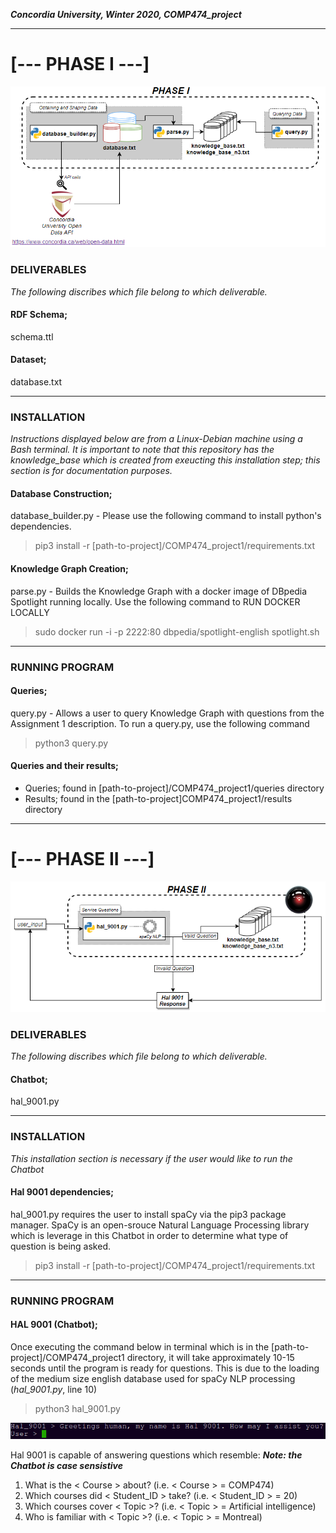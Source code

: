 ___Concordia University, Winter 2020, COMP474_project___
___________________________________________
# [--- PHASE I ---]
![](img/comp474_phase_i.png)

### DELIVERABLES
_The following discribes which file belong to which deliverable._
#### RDF Schema;
schema.ttl
#### Dataset;
database.txt
___________________________________________
### INSTALLATION 
_Instructions displayed below are from a Linux-Debian machine using a Bash terminal. It is important to note that this repository has the knowledge_base which is created from exeucting this installation step; this section is for documentation purposes._
#### Database Construction;
database_builder.py - Please use the following command to install python's dependencies.
>pip3 install -r [path-to-project]/COMP474_project1/requirements.txt
#### Knowledge Graph Creation;
parse.py - Builds the Knowledge Graph with a docker image of DBpedia Spotlight running locally. Use the following command to RUN DOCKER LOCALLY
>sudo docker run -i -p 2222:80 dbpedia/spotlight-english spotlight.sh
___________________________________________
### RUNNING PROGRAM
#### Queries;
query.py - Allows a user to query Knowledge Graph with questions from the Assignment 1 description. To run a query.py, use the following command
>python3 query.py
#### Queries and their results;
- Queries; found in [path-to-project]/COMP474_project1/queries directory
- Results; found in the [path-to-project]COMP474_project1/results directory
___________________________________________
# [--- PHASE II ---]
![](img/comp474_phase_ii.png)

### DELIVERABLES
_The following discribes which file belong to which deliverable._
#### Chatbot;
hal_9001.py
___________________________________________
### INSTALLATION 
_This installation section is necessary if the user would like to run the Chatbot_
#### Hal 9001 dependencies;
hal_9001.py requires the user to install spaCy via the pip3 package manager. SpaCy is an open-srouce Natural Language Processing library which is leverage in this Chatbot in order to determine what type of question is being asked.
>pip3 install -r [path-to-project]/COMP474_project1/requirements.txt
___________________________________________
### RUNNING PROGRAM
#### HAL 9001 (Chatbot);
Once executing the command below in terminal which is in the [path-to-project]/COMP474_project1 directory, it will take approximately 10-15 seconds until the program is ready for questions. This is due to the loading of the medium size english database used for spaCy NLP processing (_hal_9001.py_, line 10)
>python3 hal_9001.py

![](img/hal_9001_running.png)

Hal 9001 is capable of answering questions which resemble: 
___Note: the Chatbot is case sensistive___
1. What is the < Course > about? (i.e. < Course > = COMP474)
2. Which courses did < Student_ID > take? (i.e. < Student_ID > = 20)
3. Which courses cover < Topic >? (i.e. < Topic > = Artificial intelligence)
4. Who is familiar with < Topic >? (i.e. < Topic > = Montreal)

